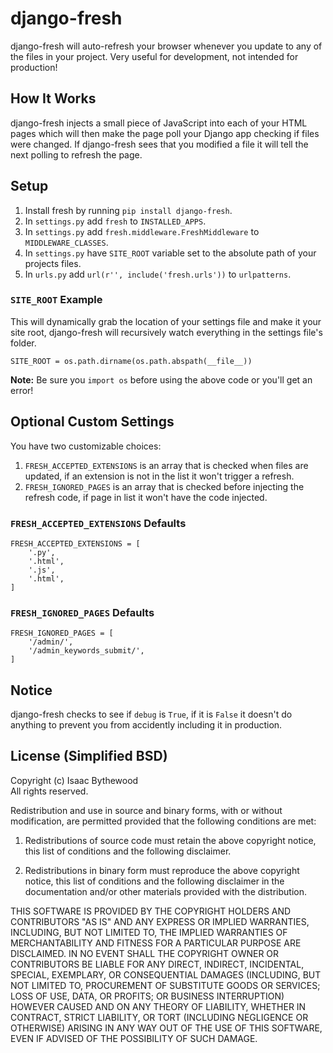 # django-fresh

django-fresh will auto-refresh your browser whenever you update to any of the
files in your project. Very useful for development, not intended for
production!


## How It Works

django-fresh injects a small piece of JavaScript into each of your HTML pages
which will then make the page poll your Django app checking if files were
changed. If django-fresh sees that you modified a file it will tell the next
polling to refresh the page.


## Setup

 1. Install fresh by running `pip install django-fresh`.
 2. In `settings.py` add `fresh` to `INSTALLED_APPS`.
 3. In `settings.py` add `fresh.middleware.FreshMiddleware` to `MIDDLEWARE_CLASSES`.
 4. In `settings.py` have `SITE_ROOT` variable set to the absolute path of your projects files.
 5. In `urls.py` add `url(r'', include('fresh.urls'))` to `urlpatterns`.

### `SITE_ROOT` Example

This will dynamically grab the location of your settings file and make it your
site root, django-fresh will recursively watch everything in the settings file's
folder.

    SITE_ROOT = os.path.dirname(os.path.abspath(__file__))

**Note:** Be sure you `import os` before using the above code or you'll get an
error!


## Optional Custom Settings

You have two customizable choices:

 1. `FRESH_ACCEPTED_EXTENSIONS` is an array that is checked when files are updated, if an extension is not in the list it won't trigger a refresh.
 2. `FRESH_IGNORED_PAGES` is an array that is checked before injecting the refresh code, if page in list it won't have the code injected. 

### `FRESH_ACCEPTED_EXTENSIONS` Defaults

    FRESH_ACCEPTED_EXTENSIONS = [
        '.py',
        '.html',
        '.js',
        '.html',
    ]

### `FRESH_IGNORED_PAGES` Defaults

    FRESH_IGNORED_PAGES = [
        '/admin/',
        '/admin_keywords_submit/',
    ]


## Notice

django-fresh checks to see if `debug` is `True`, if it is `False` it doesn't do
anything to prevent you from accidently including it in production.


## License (Simplified BSD)

Copyright (c) Isaac Bythewood  
All rights reserved.

Redistribution and use in source and binary forms, with or without
modification, are permitted provided that the following conditions are met:

1. Redistributions of source code must retain the above copyright notice,
   this list of conditions and the following disclaimer.

2. Redistributions in binary form must reproduce the above copyright notice,
   this list of conditions and the following disclaimer in the documentation
   and/or other materials provided with the distribution.

THIS SOFTWARE IS PROVIDED BY THE COPYRIGHT HOLDERS AND CONTRIBUTORS "AS IS" AND
ANY EXPRESS OR IMPLIED WARRANTIES, INCLUDING, BUT NOT LIMITED TO, THE IMPLIED
WARRANTIES OF MERCHANTABILITY AND FITNESS FOR A PARTICULAR PURPOSE ARE
DISCLAIMED. IN NO EVENT SHALL THE COPYRIGHT OWNER OR CONTRIBUTORS BE LIABLE FOR
ANY DIRECT, INDIRECT, INCIDENTAL, SPECIAL, EXEMPLARY, OR CONSEQUENTIAL DAMAGES
(INCLUDING, BUT NOT LIMITED TO, PROCUREMENT OF SUBSTITUTE GOODS OR SERVICES;
LOSS OF USE, DATA, OR PROFITS; OR BUSINESS INTERRUPTION) HOWEVER CAUSED AND
ON ANY THEORY OF LIABILITY, WHETHER IN CONTRACT, STRICT LIABILITY, OR TORT
(INCLUDING NEGLIGENCE OR OTHERWISE) ARISING IN ANY WAY OUT OF THE USE OF THIS
SOFTWARE, EVEN IF ADVISED OF THE POSSIBILITY OF SUCH DAMAGE.
